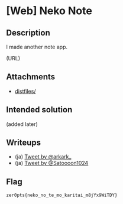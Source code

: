 # [Web] Neko Note
## Description
I made another note app.

(URL)

## Attachments
- [distfiles/](distfiles/)

## Intended solution
(added later)

## Writeups
- (ja) [Tweet by @arkark_](https://twitter.com/arkark_/status/1680438008900902912)
- (ja) [Tweet by @Satoooon1024](https://twitter.com/Satoooon1024/status/1680413207800983552)

## Flag
```
zer0pts{neko_no_te_mo_karitai_m8jYx9WiTDY}
```